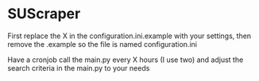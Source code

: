 # SUScraper

First replace the X in the configuration.ini.example with your settings, then remove the .example so the file is named configuration.ini

Have a cronjob call the main.py every X hours (I use two) and adjust the search criteria in the main.py to your needs

